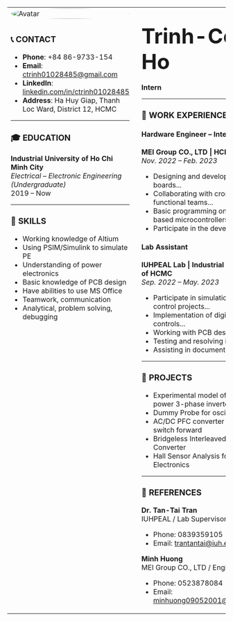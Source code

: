 <!-- markdown with HTML layout -->

<table>
  <tr>
    <td style="width: 35%; vertical-align: top; padding-right: 20px;">

<img src="avatar.jpg" alt="Avatar" width="100%" style="border-radius: 50%; margin-bottom: 10px;">

### 📞 CONTACT

- **Phone**: +84 86-9733-154  
- **Email**: ctrinh01028485@gmail.com  
- **LinkedIn**: [linkedin.com/in/ctrinh01028485](https://linkedin.com/in/ctrinh01028485)  
- **Address**: Ha Huy Giap, Thanh Loc Ward, District 12, HCMC  

---

### 🎓 EDUCATION

**Industrial University of Ho Chi Minh City**  
*Electrical – Electronic Engineering (Undergraduate)*  
2019 – Now

---

### 🧠 SKILLS

- Working knowledge of Altium  
- Using PSIM/Simulink to simulate PE  
- Understanding of power electronics  
- Basic knowledge of PCB design  
- Have abilities to use MS Office  
- Teamwork, communication  
- Analytical, problem solving, debugging  

</td>
<td style="width: 65%; vertical-align: top;">

## <span style="font-size: 2em;">Trinh-Cong Ho</span>  
**Intern**

---

### 💼 WORK EXPERIENCE

#### Hardware Engineer – Intern  
**MEI Group CO., LTD | HCMC**  
*Nov. 2022 – Feb. 2023*

- Designing and developing circuit boards...  
- Collaborating with cross-functional teams...  
- Basic programming on C/C++ based microcontrollers...  
- Participate in the development...

#### Lab Assistant  
**IUHPEAL Lab | Industrial University of HCMC**  
*Sep. 2022 – May. 2023*

- Participate in simulation and control projects...  
- Implementation of digital controls...  
- Working with PCB design tools...  
- Testing and resolving issues...  
- Assisting in documentation...

---

### 🧪 PROJECTS

- Experimental model of low power 3-phase inverter  
- Dummy Probe for oscilloscope  
- AC/DC PFC converter + two-switch forward  
- Bridgeless Interleaved PFC Converter  
- Hall Sensor Analysis for Power Electronics  

---

### 📁 REFERENCES

**Dr. Tan-Tai Tran**  
IUHPEAL / Lab Supervisor  
- Phone: 0839359105  
- Email: trantantai@iuh.edu.vn  

**Minh Huong**  
MEI Group CO., LTD / Engineer  
- Phone: 0523878084  
- Email: minhuong09052001@gmail.com  

</td>
</tr>
</table>
